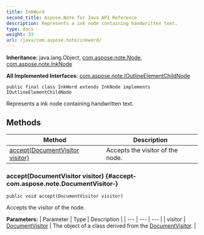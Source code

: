 ```yaml
---
title: InkWord
second_title: Aspose.Note for Java API Reference
description: Represents a ink node containing handwritten text.
type: docs
weight: 33
url: /java/com.aspose.note/inkword/
---
```


**Inheritance:**
java.lang.Object, [com.aspose.note.Node](../../com.aspose.note/node), [com.aspose.note.InkNode](../../com.aspose.note/inknode)

**All Implemented Interfaces:**
[com.aspose.note.IOutlineElementChildNode](../../com.aspose.note/ioutlineelementchildnode)
```
public final class InkWord extends InkNode implements IOutlineElementChildNode
```

Represents a ink node containing handwritten text.
## Methods

| Method | Description |
| --- | --- |
| [accept(DocumentVisitor visitor)](#accept-com.aspose.note.DocumentVisitor-) | Accepts the visitor of the node. |
### accept(DocumentVisitor visitor) {#accept-com.aspose.note.DocumentVisitor-}
```
public void accept(DocumentVisitor visitor)
```


Accepts the visitor of the node.

**Parameters:**
| Parameter | Type | Description |
| --- | --- | --- |
| visitor | [DocumentVisitor](../../com.aspose.note/documentvisitor) | The object of a class derived from the [DocumentVisitor](../../com.aspose.note/documentvisitor). |

